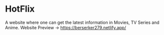 # HotFlix
A website where one can get the latest information in Movies, TV Series and Anime.
Website Preview -> https://berserker279.netlify.app/
